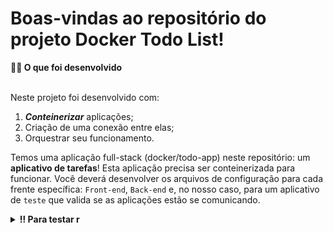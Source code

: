 # Boas-vindas ao repositório do projeto Docker Todo List!

  <summary><strong>👨‍💻 O que foi desenvolvido</strong></summary><br />

Neste projeto foi desenvolvido com:

1. **_Conteinerizar_** aplicações;
2. Criação de uma conexão entre elas;
3. Orquestrar seu funcionamento.

Temos uma aplicação full-stack (docker/todo-app) neste repositório: um **aplicativo de tarefas**! Esta aplicação precisa ser conteinerizada para funcionar. Você deverá desenvolver os arquivos de configuração para cada frente específica: `Front-end`, `Back-end` e, no nosso caso, para um aplicativo de `teste` que valida se as aplicações estão se comunicando.

<details>
  <summary><strong>‼️ Para testar r</strong></summary><br />

1. Clone o repositório
* `git clone .
* Entre na pasta do repositório que você acabou de clonar:
  * `cd sd-022-b-project-docker-todo-list`

2. Instale as dependências:
  * `npm install`

* Verifique se os testes estão executando:
  * `npm test` (os testes devem rodar e falhar)

</details>
